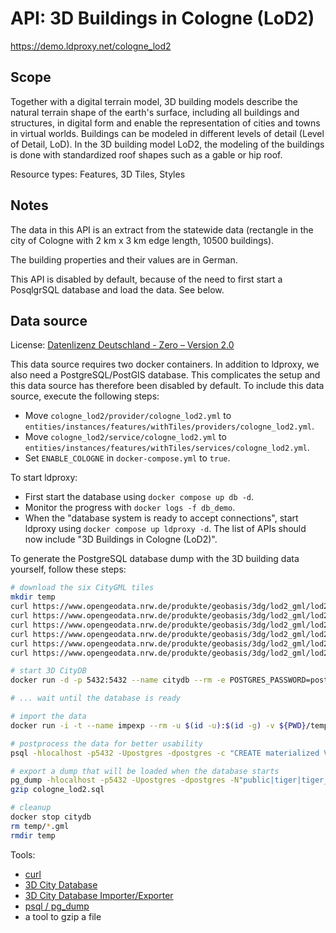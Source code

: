 # API: 3D Buildings in Cologne (LoD2)

https://demo.ldproxy.net/cologne_lod2

## Scope

Together with a digital terrain model, 3D building models describe the natural terrain shape of the earth's surface, including all buildings and structures, in digital form and enable the representation of cities and towns in virtual worlds. Buildings can be modeled in different levels of detail (Level of Detail, LoD). In the 3D building model LoD2, the modeling of the buildings is done with standardized roof shapes such as a gable or hip roof.

Resource types: Features, 3D Tiles, Styles

## Notes

The data in this API is an extract from the statewide data (rectangle in the city of Cologne with 2 km x 3 km edge length, 10500 buildings).

The building properties and their values are in German.

This API is disabled by default, because of the need to first start a PosqlgrSQL database and load the data. See below.

## Data source

License: [Datenlizenz Deutschland - Zero – Version 2.0](https://www.govdata.de/dl-de/zero-2-0)

This data source requires two docker containers. In addition to ldproxy, we also need a PostgreSQL/PostGIS database. This complicates the setup and this data source has therefore been disabled by default. To include this data source, execute the following steps:

* Move `cologne_lod2/provider/cologne_lod2.yml` to `entities/instances/features/withTiles/providers/cologne_lod2.yml`.
* Move `cologne_lod2/service/cologne_lod2.yml` to `entities/instances/features/withTiles/services/cologne_lod2.yml`.
* Set `ENABLE_COLOGNE` in `docker-compose.yml` to `true`.

To start ldproxy:

* First start the database using `docker compose up db -d`.
* Monitor the progress with `docker logs -f db_demo`. 
* When the "database system is ready to accept connections", start ldproxy using `docker compose up ldproxy -d`. The list of APIs should now include "3D Buildings in Cologne (LoD2)".

To generate the PostgreSQL database dump with the 3D building data yourself, follow these steps:

```sh
# download the six CityGML tiles
mkdir temp
curl https://www.opengeodata.nrw.de/produkte/geobasis/3dg/lod2_gml/lod2_gml/LoD2_32_355_5644_1_NW.gml -o temp/LoD2_32_355_5644_1_NW.gml
curl https://www.opengeodata.nrw.de/produkte/geobasis/3dg/lod2_gml/lod2_gml/LoD2_32_355_5645_1_NW.gml -o temp/LoD2_32_355_5645_1_NW.gml
curl https://www.opengeodata.nrw.de/produkte/geobasis/3dg/lod2_gml/lod2_gml/LoD2_32_356_5644_1_NW.gml -o temp/LoD2_32_356_5644_1_NW.gml
curl https://www.opengeodata.nrw.de/produkte/geobasis/3dg/lod2_gml/lod2_gml/LoD2_32_356_5645_1_NW.gml -o temp/LoD2_32_356_5645_1_NW.gml
curl https://www.opengeodata.nrw.de/produkte/geobasis/3dg/lod2_gml/lod2_gml/LoD2_32_357_5644_1_NW.gml -o temp/LoD2_32_357_5644_1_NW.gml
curl https://www.opengeodata.nrw.de/produkte/geobasis/3dg/lod2_gml/lod2_gml/LoD2_32_357_5645_1_NW.gml -o temp/LoD2_32_357_5645_1_NW.gml

# start 3D CityDB
docker run -d -p 5432:5432 --name citydb --rm -e POSTGRES_PASSWORD=postgres -e SRID=5555 3dcitydb/3dcitydb-pg

# ... wait until the database is ready

# import the data
docker run -i -t --name impexp --rm -u $(id -u):$(id -g) -v ${PWD}/temp:/data 3dcitydb/impexp import -H host.docker.internal -P 5432 -d postgres -p postgres -u postgres /data

# postprocess the data for better usability
psql -hlocalhost -p5432 -Upostgres -dpostgres -c "CREATE materialized VIEW solid_geometry as SELECT f.id, ST_Collect(f.geom) as geom FROM (select id, (ST_Dump(A.solid_geometry)).geom as geom from surface_geometry A) as f group by id; CREATE materialized VIEW surface_geometry_multi as SELECT ts.id as id, ts.building_id as cityobject_id, st_multi(sg.geometry) as geom, replace(replace(lower(o.classname), 'building', ''), 'surface', '') as surface_type  FROM thematic_surface ts join surface_geometry sg on (ts.lod2_multi_surface_id = sg.parent_id) join objectclass o on (ts.objectclass_id = o.id) where sg.geometry is not null and ts.objectclass_id in (33,34,35,36); CREATE materialized VIEW building_address as select a.id, b.id as building_id, a.multi_point, a.street, a.house_number, a.zip_code , a.city , a.state, a.country from building b join address_to_building atb on b.id = atb.building_id join address a on atb.address_id = a.id; update building b set measured_height = (select max(b2.measured_height) from building b2 where b2.building_parent_id = b.id  group by b.id) where measured_height is null; update building b set storeys_above_ground  = (select max(b2.storeys_above_ground) from building b2 where b2.storeys_above_ground = b.id  group by b.id) where storeys_above_ground is null;"

# export a dump that will be loaded when the database starts
pg_dump -hlocalhost -p5432 -Upostgres -dpostgres -N"public|tiger|tiger_data|topology" > cologne_lod2.sql
gzip cologne_lod2.sql

# cleanup
docker stop citydb
rm temp/*.gml
rmdir temp
```

Tools:

* [curl](https://curl.se/)
* [3D City Database](https://www.3dcitydb.org/3dcitydb/3ddatabase/)
* [3D City Database Importer/Exporter](https://www.3dcitydb.org/3dcitydb/3dimpexp/)
* [psql / pg_dump](https://www.postgresql.org/)
* a tool to gzip a file
